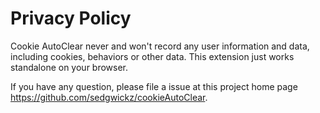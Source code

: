 # Privacy Policy

Cookie AutoClear never and won't record any user information and data, including cookies, behaviors or other data. This extension just works standalone on your browser. 

If you have any question, please file a issue at this project home page https://github.com/sedgwickz/cookieAutoClear.


